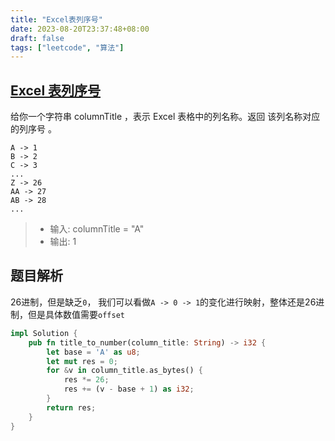 ```yaml
---
title: "Excel表列序号"
date: 2023-08-20T23:37:48+08:00
draft: false
tags: ["leetcode", "算法"]
---
```


## [Excel 表列序号](https://leetcode.cn/problems/excel-sheet-column-number/)

给你一个字符串 columnTitle ，表示 Excel 表格中的列名称。返回 该列名称对应的列序号 。

```text
A -> 1
B -> 2
C -> 3
...
Z -> 26
AA -> 27
AB -> 28 
...
```
>- 输入: columnTitle = "A"
>- 输出: 1


## 题目解析

26进制，但是缺乏`0`，
我们可以看做`A -> 0 -> 1`的变化进行映射，整体还是26进制，但是具体数值需要`offset`

```rust
impl Solution {
    pub fn title_to_number(column_title: String) -> i32 {
        let base = 'A' as u8;
        let mut res = 0;
        for &v in column_title.as_bytes() {
            res *= 26;
            res += (v - base + 1) as i32;
        }
        return res;
    }
}
```

